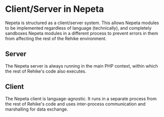 # Client/Server in Nepeta

Nepeta is structured as a client/server system. This allows Nepeta modules to be implemented regardless of language (technically), and completely sandboxes Nepeta modules in a different process to prevent errors in them from affecting the rest of the Rehike environment.

## Server

The Nepeta server is always running in the main PHP context, within which the rest of Rehike's code also executes.

## Client

The Nepeta client is language-agnostic. It runs in a separate process from the rest of Rehike's code and uses inter-process communication and marshalling for data exchange.